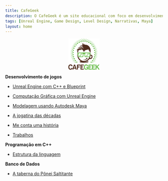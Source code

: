 ```yaml
---
title: CafeGeek
description: O CafeGeek é um site educacional com foco em desenvolvimento de jogos digitais e as disciplinas que orbitam este fantástico mundo.
tags: [Unreal Engine, Game Design, Level Design, Narrativas, Maya]
layout: home
---
```


<p align="center">
<img align="center" width="100" height="100" src="imagens/cafegeek_small.webp" alt="Logo cafegeek_small" title="CafeGeek">
</p>

**Desenvolvimento de jogos**

- [Unreal Engine com C++ e Blueprint](https://cafegeek.eti.br/unreal-engine/index.html)    

- [Computação Gráfica com Unreal Engine](computacao-grafica/index.html)   

- [Modelagem usando Autodesk Maya](autodesk-maya/index.html)   

- [A jogatina das décadas](a_jogatina_das_decadas/index.html)     

- [Me conta uma história](me_conte_uma_historia/index.html)   

<!--- [Porque eu amo Game Design](porque_eu_amo_game_design/index.html)   -->

- [Trabalhos](trabalhos/index.html)

**Programação em C++**

- [Estrutura da linguagem](cpp/index.html)  

**Banco de Dados**

- [A taberna do Pônei Saltitante](a_taberna_ponei_saltitante/index.html)
<!-- - [Segurança com Oracle](#)-->
<!-- - [Consultas analíticas usando Rank](#)    -->
